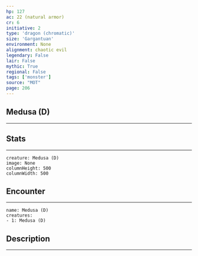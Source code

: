 ```yaml
---
hp: 127
ac: 22 (natural armor)
cr: 6
initiative: 2
type: 'dragon (chromatic)'    
size: 'Gargantuan'
environment: None
alignment: chaotic evil
legendary: False
lair: False
mythic: True
regional: False
tags: ['monster']
source: "MOT"
page: 206
---
```


## Medusa (D)
---



## Stats
---

```statblock
creature: Medusa (D)
image: None
columnHeight: 500
columnWidth: 500
```

## Encounter
---

```encounter-table
name: Medusa (D)
creatures:
- 1: Medusa (D)
```

## Description
---




